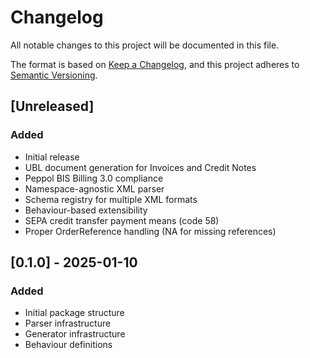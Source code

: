 # Changelog

All notable changes to this project will be documented in this file.

The format is based on [Keep a Changelog](https://keepachangelog.com/en/1.0.0/),
and this project adheres to [Semantic Versioning](https://semver.org/spec/v2.0.0.html).

## [Unreleased]

### Added
- Initial release
- UBL document generation for Invoices and Credit Notes
- Peppol BIS Billing 3.0 compliance
- Namespace-agnostic XML parser
- Schema registry for multiple XML formats
- Behaviour-based extensibility
- SEPA credit transfer payment means (code 58)
- Proper OrderReference handling (NA for missing references)

## [0.1.0] - 2025-01-10

### Added
- Initial package structure
- Parser infrastructure
- Generator infrastructure
- Behaviour definitions
